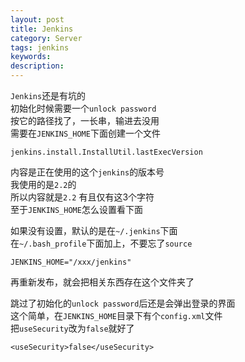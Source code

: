 ```yaml
---
layout: post
title: Jenkins
category: Server
tags: jenkins
keywords:
description:
---
```


`Jenkins`还是有坑的  
初始化时候需要一个`unlock password`  
按它的路径找了，一长串，输进去没用  
需要在`JENKINS_HOME`下面创建一个文件  
```
jenkins.install.InstallUtil.lastExecVersion  
```
内容是正在使用的这个`jenkins`的版本号  
我使用的是`2.2`的  
所以内容就是`2.2` 有且仅有这3个字符  
至于`JENKINS_HOME`怎么设置看下面  

如果没有设置，默认的是在`~/.jenkins`下面  
在`~/.bash_profile`下面加上，不要忘了`source`  
```
JENKINS_HOME="/xxx/jenkins"  
````
再重新发布，就会把相关东西存在这个文件夹了  

跳过了初始化的`unlock password`后还是会弹出登录的界面  
这个简单，在`JENKINS_HOME`目录下有个`config.xml`文件  
把`useSecurity`改为`false`就好了  
```
<useSecurity>false</useSecurity>
```

